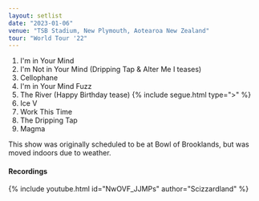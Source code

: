 ```yaml
---
layout: setlist
date: "2023-01-06"
venue: "TSB Stadium, New Plymouth, Aotearoa New Zealand"
tour: "World Tour '22"
---
```


1. I'm in Your Mind
2. I'm Not in Your Mind
   (Dripping Tap & Alter Me I teases)
3. Cellophane
4. I'm in Your Mind Fuzz
5. The River
   (Happy Birthday tease)
   {% include segue.html type=">" %}
6. Ice V
7. Work This Time
8. The Dripping Tap
9. Magma

<!--snippet-->

This show was originally scheduled to be at Bowl of Brooklands, but was moved indoors due to weather.

#### Recordings

{% include youtube.html id="NwOVF_JJMPs" author="Scizzardland" %}

